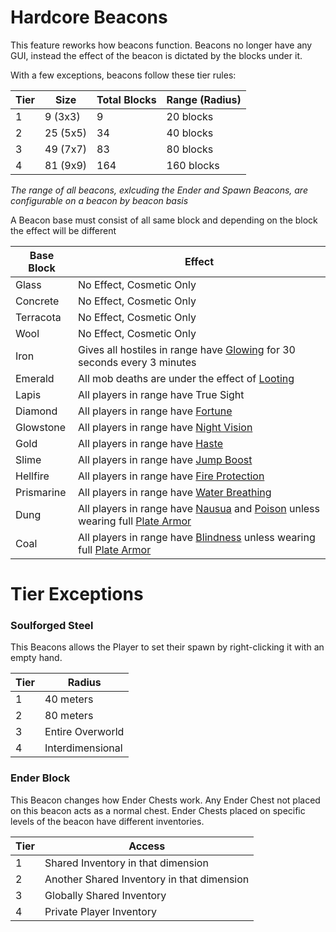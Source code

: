 # Hardcore Beacons

This feature reworks how beacons function. Beacons no longer have any GUI, instead the effect of the beacon is dictated by the blocks under it.

With a few exceptions, beacons follow these tier rules:


| Tier | Size| Total Blocks | Range (Radius)|
| ---- | ------------ | ------------ |---------- |
|  1   |   9 (3x3)    | 9            | 20 blocks | 
|  2   |   25 (5x5)   | 34           | 40 blocks |
|  3   |   49 (7x7)   | 83           | 80 blocks |
|  4   |   81 (9x9)   | 164          | 160 blocks|

*The range of all beacons, exlcuding the Ender and Spawn Beacons, are configurable on a beacon by beacon basis*

A Beacon base must consist of all same block and depending on the block the effect will be different

|Base Block | Effect |
| ---- | ------------ |
|Glass | No Effect, Cosmetic Only |
|Concrete | No Effect, Cosmetic Only |
|Terracota | No Effect, Cosmetic Only |
|Wool | No Effect, Cosmetic Only |
|Iron | Gives all hostiles in range have [Glowing](https://minecraft.gamepedia.com/Status_effect#Glowing) for 30 seconds every 3 minutes|
|Emerald | All mob deaths are under the effect of [Looting](https://minecraft.gamepedia.com/Enchanting#Looting) |
|Lapis | All players in range have True Sight |
|Diamond | All players in range have [Fortune](https://minecraft.gamepedia.com/Enchanting#Fortune) |
|Glowstone | All players in range have [Night Vision](https://minecraft.gamepedia.com/Status_effect#Night_Vision) |
|Gold | All players in range have [Haste](https://minecraft.gamepedia.com/Status_effect#Haste) |
|Slime | All players in range have [Jump Boost](https://minecraft.gamepedia.com/Status_effect#Jump_Boost) |
|Hellfire | All players in range have [Fire Protection](https://minecraft.gamepedia.com/Status_effect#Fire_Resistance) |
|Prismarine | All players in range have [Water Breathing](https://minecraft.gamepedia.com/Status_effect#Water_Breathing) |
|Dung | All players in range have [Nausua](https://minecraft.gamepedia.com/Status_effect#Nausea) and [Poison](https://minecraft.gamepedia.com/Status_effect#Poison) unless wearing full [Plate Armor](../items/plate_armor.md) |
|Coal | All players in range have [Blindness](https://minecraft.gamepedia.com/Status_effect#Blindness) unless wearing full [Plate Armor](../items/plate_armor.md)|

# Tier Exceptions

### Soulforged Steel 

This Beacons allows the Player to set their spawn by right-clicking it with an empty hand.

| Tier | Radius           |
| ---- | ---------------- | 
| 1    | 40 meters        |
| 2    | 80 meters        |
| 3    | Entire Overworld |
| 4    | Interdimensional |
 
  
### Ender Block

This Beacon changes how Ender Chests work. Any Ender Chest not placed on this beacon acts as a normal chest. Ender Chests placed on specific levels of the beacon have different inventories.
  
| Tier | Access                                     |
| ---- | ------------------------------------------ | 
| 1    | Shared Inventory in that dimension         |
| 2    | Another Shared Inventory in that dimension |
| 3    | Globally Shared Inventory                  | 
| 4    | Private Player Inventory                   |

